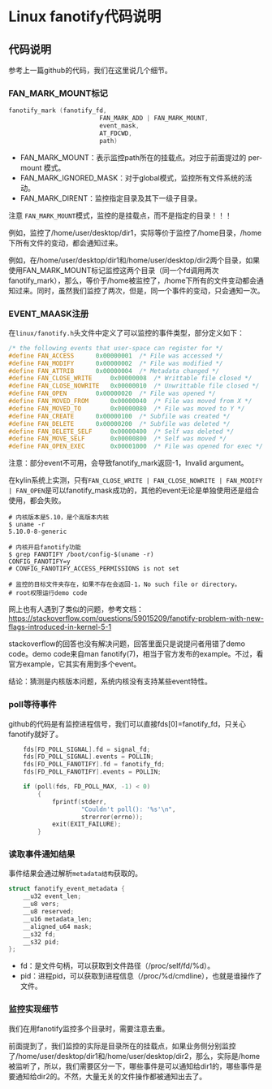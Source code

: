 # Linux fanotify代码说明

## 代码说明
参考上一篇github的代码，我们在这里说几个细节。
### FAN_MARK_MOUNT标记
```c
fanotify_mark (fanotify_fd,
                         FAN_MARK_ADD | FAN_MARK_MOUNT,
                         event_mask,
                         AT_FDCWD,
                         path)
```
* FAN_MARK_MOUNT：表示监控path所在的挂载点。对应于前面提过的 per-mount 模式。
* FAN_MARK_IGNORED_MASK：对于global模式，监控所有文件系统的活动。
* FAN_MARK_DIRENT：监控指定目录及其下一级子目录。

注意 `FAN_MARK_MOUNT`模式，监控的是挂载点，而不是指定的目录！！！

例如，监控了/home/user/desktop/dir1，实际等价于监控了/home目录，/home下所有文件的变动，都会通知过来。

例如，在/home/user/desktop/dir1和/home/user/desktop/dir2两个目录，如果使用FAN_MARK_MOUNT标记监控这两个目录（同一个fd调用两次fanotify_mark），那么，等价于/home被监控了，/home下所有的文件变动都会通知过来。同时，虽然我们监控了两次，但是，同一个事件的变动，只会通知一次。

### EVENT_MAASK注册
在`linux/fanotify.h`头文件中定义了可以监控的事件类型，部分定义如下：
```c
/* the following events that user-space can register for */
#define FAN_ACCESS		0x00000001	/* File was accessed */
#define FAN_MODIFY		0x00000002	/* File was modified */
#define FAN_ATTRIB		0x00000004	/* Metadata changed */
#define FAN_CLOSE_WRITE		0x00000008	/* Writtable file closed */
#define FAN_CLOSE_NOWRITE	0x00000010	/* Unwrittable file closed */
#define FAN_OPEN		0x00000020	/* File was opened */
#define FAN_MOVED_FROM		0x00000040	/* File was moved from X */
#define FAN_MOVED_TO		0x00000080	/* File was moved to Y */
#define FAN_CREATE		0x00000100	/* Subfile was created */
#define FAN_DELETE		0x00000200	/* Subfile was deleted */
#define FAN_DELETE_SELF		0x00000400	/* Self was deleted */
#define FAN_MOVE_SELF		0x00000800	/* Self was moved */
#define FAN_OPEN_EXEC		0x00001000	/* File was opened for exec */
```
注意：部分event不可用，会导致fanotify_mark返回-1，Invalid argument。

在kylin系统上实测，只有`FAN_CLOSE_WRITE | FAN_CLOSE_NOWRITE | FAN_MODIFY | FAN_OPEN`是可以fanotify_mask成功的，其他的event无论是单独使用还是组合使用，都会失败。
```shell
# 内核版本是5.10，是个高版本内核
$ uname -r
5.10.0-8-generic

# 内核开启fanotify功能
$ grep FANOTIFY /boot/config-$(uname -r)
CONFIG_FANOTIFY=y
# CONFIG_FANOTIFY_ACCESS_PERMISSIONS is not set

# 监控的目标文件夹存在，如果不存在会返回-1，No such file or directory。
# root权限运行demo code
```

网上也有人遇到了类似的问题，参考文档：https://stackoverflow.com/questions/59015209/fanotify-problem-with-new-flags-introduced-in-kernel-5-1

stackoverflow的回答也没有解决问题，回答里面只是说提问者用错了demo code。demo code来自man fanotify(7)，相当于官方发布的example。不过，看官方example，它其实有用到多个event。

结论：猜测是内核版本问题，系统内核没有支持某些event特性。

### poll等待事件
github的代码是有监控进程信号，我们可以直接fds[0]=fanotify_fd，只关心fanotify就好了。
```c
    fds[FD_POLL_SIGNAL].fd = signal_fd;
    fds[FD_POLL_SIGNAL].events = POLLIN;
    fds[FD_POLL_FANOTIFY].fd = fanotify_fd;
    fds[FD_POLL_FANOTIFY].events = POLLIN;

    if (poll(fds, FD_POLL_MAX, -1) < 0)
        {
            fprintf(stderr,
                    "Couldn't poll(): '%s'\n",
                    strerror(errno));
            exit(EXIT_FAILURE);
        }
```

### 读取事件通知结果
事件结果会通过解析`metadata结构`获取的。
```c
struct fanotify_event_metadata {
	__u32 event_len;
	__u8 vers;
	__u8 reserved;
	__u16 metadata_len;
	__aligned_u64 mask;
	__s32 fd;
	__s32 pid;
};
```
* fd：是文件句柄，可以获取到文件路径（/proc/self/fd/%d）。
* pid：进程pid，可以获取到进程信息（/proc/%d/cmdline），也就是谁操作了文件。


### 监控实现细节
我们在用fanotify监控多个目录时，需要注意去重。

前面提到了，我们监控的实际是目录所在的挂载点，如果业务侧分别监控了/home/user/desktop/dir1和/home/user/desktop/dir2，那么，实际是/home被监听了，所以，我们需要区分一下，哪些事件是可以通知给dir1的，哪些事件是要通知给dir2的。不然，大量无关的文件操作都被通知出去了。
